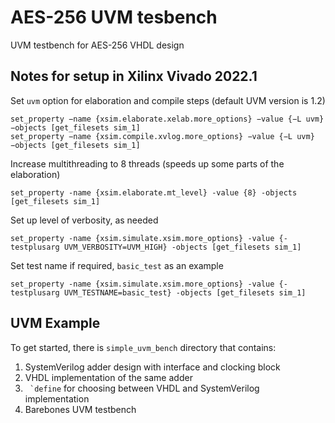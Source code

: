 # AES-256 UVM tesbench

UVM testbench for AES-256 VHDL design

## Notes for setup in Xilinx Vivado 2022.1

Set `uvm` option for elaboration and compile steps (default UVM version is 1.2)
``` 
set_property −name {xsim.elaborate.xelab.more_options} −value {−L uvm} −objects [get_filesets sim_1] 
set_property −name {xsim.compile.xvlog.more_options} −value {−L uvm} −objects [get_filesets sim_1]
```

Increase multithreading to 8 threads (speeds up some parts of the elaboration)
```
set_property -name {xsim.elaborate.mt_level} -value {8} -objects [get_filesets sim_1]
```

Set up level of verbosity, as needed
```
set_property -name {xsim.simulate.xsim.more_options} -value {-testplusarg UVM_VERBOSITY=UVM_HIGH} -objects [get_filesets sim_1]
```

Set test name if required, `basic_test` as an example
```
set_property -name {xsim.simulate.xsim.more_options} -value {-testplusarg UVM_TESTNAME=basic_test} -objects [get_filesets sim_1]
```

## UVM Example
To get started, there is `simple_uvm_bench` directory that contains:
1. SystemVerilog adder design with interface and clocking block
2. VHDL implementation of the same adder
3. ``` `define``` for choosing between VHDL and SystemVerilog implementation 
4. Barebones UVM testbench 
